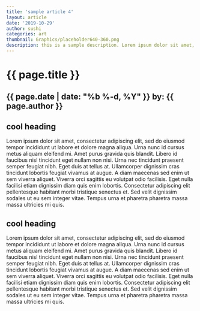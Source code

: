 ```yaml
---
title: 'sample article 4'
layout: article
date: '2019-10-29'
author: sushi
categories: art
thumbnail: Graphics/placeholder640-360.png
description: this is a sample description. Lorem ipsum dolor sit amet, consectetur adipiscing elit, sed do eiusmod tempor incididunt ut labore et dolore magna aliqua.
---
```


# {{ page.title }}
## **{{ page.date | date: "%b %-d, %Y" }} by: {{ page.author }}**

## cool heading

Lorem ipsum dolor sit amet, consectetur adipiscing elit, sed do eiusmod tempor incididunt ut labore et dolore magna aliqua. Urna nunc id cursus metus aliquam eleifend mi. Amet purus gravida quis blandit. Libero id faucibus nisl tincidunt eget nullam non nisi. Urna nec tincidunt praesent semper feugiat nibh. Eget duis at tellus at. Ullamcorper dignissim cras tincidunt lobortis feugiat vivamus at augue. A diam maecenas sed enim ut sem viverra aliquet. Viverra orci sagittis eu volutpat odio facilisis. Eget nulla facilisi etiam dignissim diam quis enim lobortis. Consectetur adipiscing elit pellentesque habitant morbi tristique senectus et. Sed velit dignissim sodales ut eu sem integer vitae. Tempus urna et pharetra pharetra massa massa ultricies mi quis.  


## cool **heading**

Lorem ipsum dolor sit amet, consectetur adipiscing elit, sed do eiusmod tempor incididunt ut labore et dolore magna aliqua. Urna nunc id cursus metus aliquam eleifend mi. Amet purus gravida quis blandit. Libero id faucibus nisl tincidunt eget nullam non nisi. Urna nec tincidunt praesent semper feugiat nibh. Eget duis at tellus at. Ullamcorper dignissim cras tincidunt lobortis feugiat vivamus at augue. A diam maecenas sed enim ut sem viverra aliquet. Viverra orci sagittis eu volutpat odio facilisis. Eget nulla facilisi etiam dignissim diam quis enim lobortis. Consectetur adipiscing elit pellentesque habitant morbi tristique senectus et. Sed velit dignissim sodales ut eu sem integer vitae. Tempus urna et pharetra pharetra massa massa ultricies mi quis.
